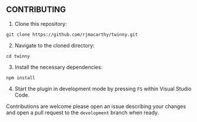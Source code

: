 ## CONTRIBUTING

1. Clone this repository:

```
git clone https://github.com/rjmacarthy/twinny.git
```

2. Navigate to the cloned directory:

```
cd twinny
```

3. Install the necessary dependencies:

```
npm install
```

4. Start the plugin in development mode by pressing `F5` within Visual Studio Code.

Contributions are welcome please open an issue describing your changes and open a pull request to the `development` branch when ready.
